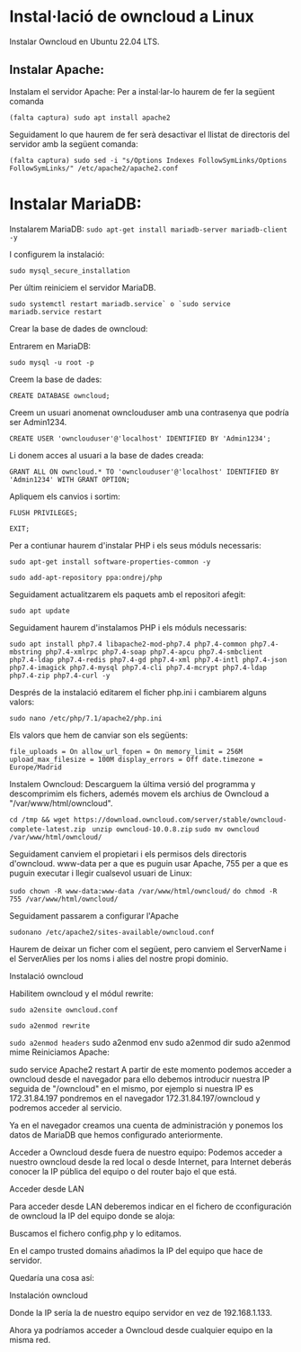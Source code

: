 # Instal·lació de owncloud a Linux

Instalar Owncloud en Ubuntu 22.04 LTS.

## Instalar Apache:

Instalam el servidor Apache:
Per a instal·lar-lo haurem de fer la següent comanda

``` (falta captura) sudo apt install apache2 ```

Seguidament lo que haurem de fer serà desactivar el llistat de directoris del servidor amb la següent comanda:

``` (falta captura) sudo sed -i "s/Options Indexes FollowSymLinks/Options FollowSymLinks/" /etc/apache2/apache2.conf ```

# Instalar MariaDB:

Instalarem MariaDB:
``` sudo apt-get install mariadb-server mariadb-client -y ```

I configurem la instalació:

``` sudo mysql_secure_installation ```

Per últim reiniciem el servidor MariaDB.

``` sudo systemctl restart mariadb.service` o `sudo service mariadb.service restart ```

Crear la base de dades de owncloud:

Entrarem en MariaDB:

``` sudo mysql -u root -p ```

Creem la base de dades:

``` CREATE DATABASE owncloud; ```

Creem un usuari anomenat ownclouduser amb una contrasenya que podría ser Admin1234.

``` CREATE USER 'ownclouduser'@'localhost' IDENTIFIED BY 'Admin1234'; ```

Li donem acces al usuari a la base de dades creada:

``` GRANT ALL ON owncloud.* TO 'ownclouduser'@'localhost' IDENTIFIED BY 'Admin1234' WITH GRANT OPTION; ```

Apliquem els canvios i sortim:

``` FLUSH PRIVILEGES; ```

``` EXIT; ```

Per a contiunar haurem d'instalar PHP i els seus móduls necessaris:

``` sudo apt-get install software-properties-common -y ```

``` sudo add-apt-repository ppa:ondrej/php ```

Seguidament actualitzarem els paquets amb el repositori afegit:

```sudo apt update ```

Seguidament haurem d'instalamos PHP i els móduls necessaris:

``` sudo apt install php7.4 libapache2-mod-php7.4 php7.4-common php7.4-mbstring php7.4-xmlrpc php7.4-soap php7.4-apcu php7.4-smbclient php7.4-ldap php7.4-redis php7.4-gd php7.4-xml php7.4-intl php7.4-json php7.4-imagick php7.4-mysql php7.4-cli php7.4-mcrypt php7.4-ldap php7.4-zip php7.4-curl -y ```

Després de la instalació editarem el ficher php.ini i cambiarem alguns valors:

``` sudo nano /etc/php/7.1/apache2/php.ini ```

Els valors que hem de canviar son els següents:

``` file_uploads = On allow_url_fopen = On memory_limit = 256M upload_max_filesize = 100M display_errors = Off date.timezone = Europe/Madrid ```

Instalem Owncloud:
Descarguem la última versió del programma y descomprimim els fichers, ademés movem els archius de Owncloud a "/var/www/html/owncloud".

```cd /tmp && wget https://download.owncloud.com/server/stable/owncloud-complete-latest.zip ```
``` unzip owncloud-10.0.8.zip ```
``` sudo mv owncloud /var/www/html/owncloud/ ```

Seguidament canviem el propietari i els permisos dels directoris d'owncloud. www-data per a que es puguin usar Apache, 755 per a que es puguin executar i llegir cualsevol usuari de Linux:

``` sudo chown -R www-data:www-data /var/www/html/owncloud/ ```
``` do chmod -R 755 /var/www/html/owncloud/ ```

Seguidament passarem a configurar l'Apache

``` sudonano /etc/apache2/sites-available/owncloud.conf ```

Haurem de deixar un ficher com el següent, pero canviem el ServerName i el ServerAlies per los noms i alies del nostre propi dominio.

Instalació owncloud

Habilitem owncloud y el módul rewrite:

``` sudo a2ensite owncloud.conf ```

``` sudo a2enmod rewrite ```

``` sudo a2enmod headers ```
sudo a2enmod env
sudo a2enmod dir
sudo a2enmod mime
Reiniciamos Apache:

sudo service Apache2 restart
A partir de este momento podemos acceder a owncloud desde el navegador para ello debemos introducir nuestra IP seguida de "/owncloud" en el mismo, por ejemplo si nuestra IP es 172.31.84.197 pondremos en el navegador 172.31.84.197/owncloud y podremos acceder al servicio.

Ya en el navegador creamos una cuenta de administración y ponemos los datos de MariaDB que hemos configurado anteriormente.

Acceder a Owncloud desde fuera de nuestro equipo:
Podemos acceder a nuestro owncloud desde la red local o desde Internet, para Internet deberás conocer la IP pública del equipo o del router bajo el que está.

Acceder desde LAN

Para acceder desde LAN deberemos indicar en el fichero de cconfiguración de owncloud la IP del equipo donde se aloja:

Buscamos el fichero config.php y lo editamos.

En el campo trusted domains añadimos la IP del equipo que hace de servidor.

Quedaría una cosa así:

Instalación owncloud

Donde la IP sería la de nuestro equipo servidor en vez de 192.168.1.133.

Ahora ya podríamos acceder a Owncloud desde cualquier equipo en la misma red.
